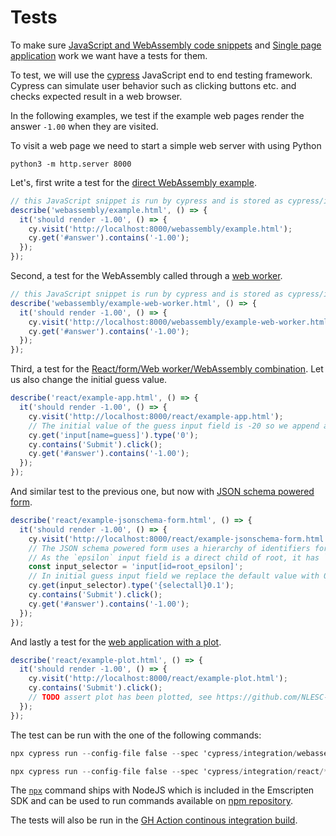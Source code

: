 # Tests

To make sure [JavaScript and WebAssembly code snippets](README.md#JavaScript) and [Single page application](README.md#single-page-application) work we want have a tests for them.

To test, we will use the [cypress](https://www.cypress.io/) JavaScript end to end testing framework.
Cypress can simulate user behavior such as clicking buttons etc. and checks expected result in a web browser.

In the following examples, we test if the example web pages render the answer `-1.00` when they are visited.

To visit a web page we need to start a simple web server with using Python

```shell
python3 -m http.server 8000
```

Let's, first write a test for the [direct WebAssembly example](http://localhost:8000/webassembly/example.html).

```{.js file=cypress/integration/webassembly/example_spec.js}
// this JavaScript snippet is run by cypress and is stored as cypress/integration/example_spec.js
describe('webassembly/example.html', () => {
  it('should render -1.00', () => {
    cy.visit('http://localhost:8000/webassembly/example.html');
    cy.get('#answer').contains('-1.00');
  });
});
```

Second, a test for the WebAssembly called through a [web worker](http://localhost:8000/webassembly/example-web-worker.html).

```{.js file=cypress/integration/webassembly/example-web-worker_spec.js}
// this JavaScript snippet is run by cypress and is stored as cypress/integration/example-web-worker_spec.js
describe('webassembly/example-web-worker.html', () => {
  it('should render -1.00', () => {
    cy.visit('http://localhost:8000/webassembly/example-web-worker.html');
    cy.get('#answer').contains('-1.00');
  });
});
```

Third, a test for the [React/form/Web worker/WebAssembly combination](http://localhost:8000/react/example-app.html).
Let us also change the initial guess value.

```{.js file=cypress/integration/react/example-app_spec.js}
describe('react/example-app.html', () => {
  it('should render -1.00', () => {
    cy.visit('http://localhost:8000/react/example-app.html');
    // The initial value of the guess input field is -20 so we append a 0 and it becomes -200 
    cy.get('input[name=guess]').type('0');
    cy.contains('Submit').click();
    cy.get('#answer').contains('-1.00');
  });
});
```

And similar test to the previous one, but now with [JSON schema powered form](http://localhost:8000/react/example-jsonschema-form.html).

```{.js file=cypress/integration/react/example-jsonschema-form_spec.js}
describe('react/example-jsonschema-form.html', () => {
  it('should render -1.00', () => {
    cy.visit('http://localhost:8000/react/example-jsonschema-form.html');
    // The JSON schema powered form uses a hierarchy of identifiers for each input field starting with `root`
    // As the `epsilon` input field is a direct child of root, it has `root_epsilon` as an identifier
    const input_selector = 'input[id=root_epsilon]';
    // In initial guess input field we replace the default value with 0.1
    cy.get(input_selector).type('{selectall}0.1');
    cy.contains('Submit').click();
    cy.get('#answer').contains('-1.00');
  });
});
```

And lastly a test for the [web application with a plot](http://localhost:8000/react/example-plot.html).

```{.js file=cypress/integration/react/example-plot_spec.js}
describe('react/example-plot.html', () => {
  it('should render -1.00', () => {
    cy.visit('http://localhost:8000/react/example-plot.html');
    cy.contains('Submit').click();
    // TODO assert plot has been plotted, see https://github.com/NLESC-JCER/cpp2wasm/issues/55
  });
});
```

The test can be run with the one of the following commands:

```{.awk #test-wasm-webassembly}
npx cypress run --config-file false --spec 'cypress/integration/webassembly/*_spec.js'
```

```{.awk #test-wasm-react}
npx cypress run --config-file false --spec 'cypress/integration/react/*_spec.js'
```

The [`npx`](https://www.npmjs.com/package/npx) command ships with NodeJS which is included in the Emscripten SDK and can be used to run commands available on [npm repository](https://npmjs.com/).

The tests will also be run in the [GH Action continous integration build](.github/workflows/main.yml).
